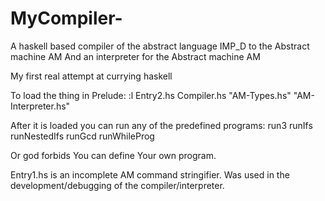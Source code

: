 # MyCompiler-

A haskell based compiler of the abstract language IMP_D to the Abstract machine AM
And an interpreter for the Abstract machine AM

My first real attempt at currying haskell

To load the thing in Prelude:
:l Entry2.hs Compiler.hs "AM-Types.hs" "AM-Interpreter.hs"

After it is loaded you can run any of the predefined programs:
run3
runIfs
runNestedIfs
runGcd
runWhileProg

Or god forbids You can define Your own program.

Entry1.hs is an incomplete AM command stringifier. Was used in the development/debugging of the compiler/interpreter.